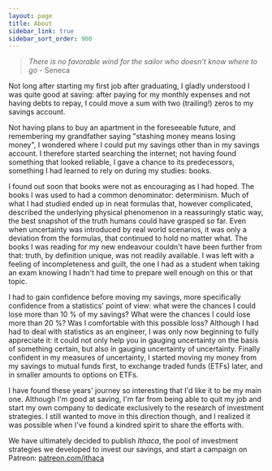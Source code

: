 ```yaml
---
layout: page
title: About
sidebar_link: true
sidebar_sort_order: 900
---
```


> _There is no favorable wind for the sailor who doesn’t know where to go_ - Seneca

Not long after starting my first job after graduating, I gladly understood I was quite good at saving: after paying for my monthly expenses and not having debts to repay, I could move a sum with two (trailing!) zeros to my savings account.

Not having plans to buy an apartment in the foreseeable future, and remembering my grandfather saying "stashing money means losing money", I wondered where I could put my savings other than in my savings account. I therefore started searching the internet; not having found something that looked reliable, I gave a chance to its predecessors, something I had learned to rely on during my studies: books.

I found out soon that books were not as encouraging as I had hoped. The books I was used to had a common denominator: determinism. Much of what I had studied ended up in neat formulas that, however complicated, described the underlying physical phenomenon in a reassuringly static way, the best snapshot of the truth humans could have grasped so far. Even when uncertainty was introduced by real world scenarios, it was only a deviation from the formulas, that continued to hold no matter what.
The books I was reading for my new endeavour couldn't have been further from that: truth, by definition unique, was not readily available. I was left with a feeling of incompleteness and guilt, the one I had as a student when taking an exam knowing I hadn't had time to prepare well enough on this or that topic.

I had to gain confidence before moving my savings, more specifically confidence from a statistics' point of view: what were the chances I could lose more than 10 % of my savings? What were the chances I could lose more than 20 %? Was I comfortable with this possible loss?
Although I had had to deal with statistics as an engineer, I was only now beginning to fully appreciate it: it could not only help you in gauging uncertainty on the basis of something certain, but also in gauging uncertainty of uncertainty. Finally confident in my measures of uncertainty, I started moving my money from my savings to mutual funds first, to exchange traded funds (ETFs) later, and in smaller amounts to options on ETFs.

I have found these years' journey so interesting that I'd like it to be my main one. Although I'm good at saving, I'm far from being able to quit my job and start my own company to dedicate exclusively to the research of investment strategies. I still wanted to move in this direction though, and I realized it was possible when I've found a kindred spirit to share the efforts with.

We have ultimately decided to publish _Ithaca_, the pool of investment strategies we developed to invest our savings, and start a campaign on Patreon: [patreon.com/ithaca](https://www.patreon.com/ithaca "Go to Patreon page")
